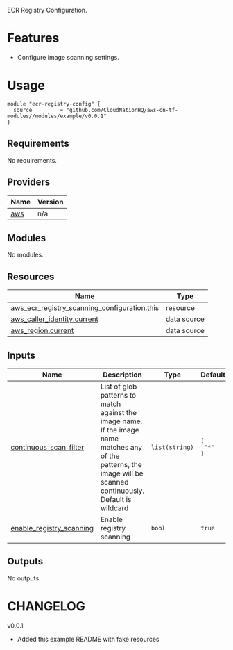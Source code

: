 ECR Registry Configuration. 

# Features

- Configure image scanning settings.

# Usage

```
module "ecr-registry-config" {
  source         = "github.com/CloudNationHQ/aws-cn-tf-modules//modules/example/v0.0.1"
}
```
<!-- BEGIN_TF_DOCS -->
## Requirements

No requirements.

## Providers

| Name | Version |
|------|---------|
| <a name="provider_aws"></a> [aws](#provider\_aws) | n/a |

## Modules

No modules.

## Resources

| Name | Type |
|------|------|
| [aws_ecr_registry_scanning_configuration.this](https://registry.terraform.io/providers/hashicorp/aws/latest/docs/resources/ecr_registry_scanning_configuration) | resource |
| [aws_caller_identity.current](https://registry.terraform.io/providers/hashicorp/aws/latest/docs/data-sources/caller_identity) | data source |
| [aws_region.current](https://registry.terraform.io/providers/hashicorp/aws/latest/docs/data-sources/region) | data source |

## Inputs

| Name | Description | Type | Default | Required |
|------|-------------|------|---------|:--------:|
| <a name="input_continuous_scan_filter"></a> [continuous\_scan\_filter](#input\_continuous\_scan\_filter) | List of glob patterns to match against the image name. If the image name matches any of the patterns, the image will be scanned continuously. Default is wildcard | `list(string)` | <pre>[<br>  "*"<br>]</pre> | no |
| <a name="input_enable_registry_scanning"></a> [enable\_registry\_scanning](#input\_enable\_registry\_scanning) | Enable registry scanning | `bool` | `true` | no |

## Outputs

No outputs.
<!-- END_TF_DOCS -->

# CHANGELOG

v0.0.1
- Added this example README with fake resources